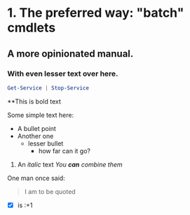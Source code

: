 # 1. The preferred way: "batch" cmdlets

## A more opinionated manual.

### With even lesser text over here.

```powershell
Get-Service | Stop-Service
```
**This is bold text

Some simple text here:

- A bullet point
- Another one
    * lesser bullet
        * how far can it go?
1. An *italic* text
*You **can** combine them*

One man once said:
> I am to be quoted

- [x] is :+1 